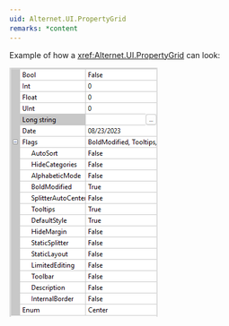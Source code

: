 ```yaml
---
uid: Alternet.UI.PropertyGrid
remarks: *content
---
```

Example of how a <xref:Alternet.UI.PropertyGrid> can look:

![AuiManager](images/propertygrid.png)

